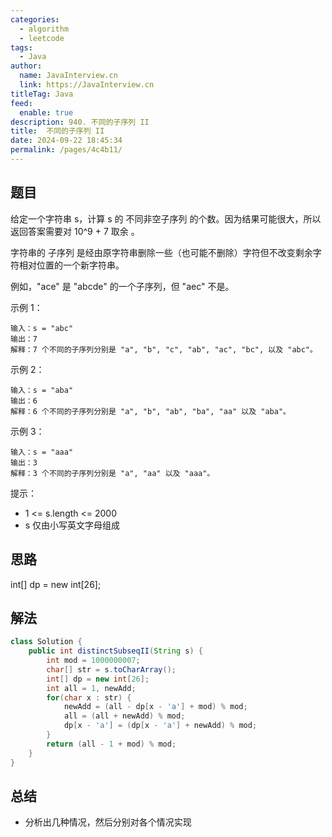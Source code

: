 ```yaml
---
categories: 
  - algorithm
  - leetcode
tags: 
  - Java
author: 
  name: JavaInterview.cn
  link: https://JavaInterview.cn
titleTag: Java
feed: 
  enable: true
description: 940. 不同的子序列 II
title:  不同的子序列 II
date: 2024-09-22 18:45:34
permalink: /pages/4c4b11/
---
```


## 题目

给定一个字符串 s，计算 s 的 不同非空子序列 的个数。因为结果可能很大，所以返回答案需要对 10^9 + 7 取余 。

字符串的 子序列 是经由原字符串删除一些（也可能不删除）字符但不改变剩余字符相对位置的一个新字符串。

例如，"ace" 是 "abcde" 的一个子序列，但 "aec" 不是。


示例 1：

    输入：s = "abc"
    输出：7
    解释：7 个不同的子序列分别是 "a", "b", "c", "ab", "ac", "bc", 以及 "abc"。
示例 2：

    输入：s = "aba"
    输出：6
    解释：6 个不同的子序列分别是 "a", "b", "ab", "ba", "aa" 以及 "aba"。
示例 3：

    输入：s = "aaa"
    输出：3
    解释：3 个不同的子序列分别是 "a", "aa" 以及 "aaa"。


提示：

* 1 <= s.length <= 2000
* s 仅由小写英文字母组成

## 思路

int[] dp = new int[26];

## 解法
```java
class Solution {
    public int distinctSubseqII(String s) {
        int mod = 1000000007;
        char[] str = s.toCharArray();
        int[] dp = new int[26];
        int all = 1, newAdd;
        for(char x : str) {
            newAdd = (all - dp[x - 'a'] + mod) % mod;
            all = (all + newAdd) % mod;
            dp[x - 'a'] = (dp[x - 'a'] + newAdd) % mod;
        }
        return (all - 1 + mod) % mod;
    }
}

```

## 总结

- 分析出几种情况，然后分别对各个情况实现 
